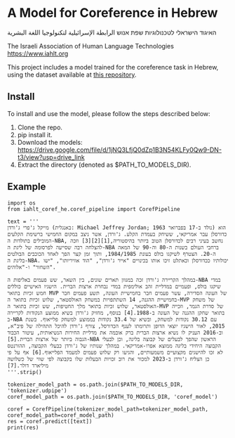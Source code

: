 # A Model for Coreference in Hebrew


האיגוד הישראלי לטכנולוגיות שפת אנוש
الرابطة الإسرائيلية لتكنولوجيا اللغة البشرية

The Israeli Association of Human Language Technologies
https://www.iahlt.org


This project includes a model trained for the coreference task in Hebrew, using the dataset available at [this repository](https://github.com/IAHLT/coref).

## Install
To install and use the model, please follow the steps described below:

1. Clone the repo.
2. pip install it.
3. Download the models: https://drive.google.com/file/d/1jNQ3LfjQ0dZp1B3N54KLFy0Qw9-DN-t3/view?usp=drive_link
4. Extract the directory (denoted as $PATH_TO_MODELS_DIR).

## Example
```
import os
from iahlt_coref_he.coref_pipeline import CorefPipeline

text = '''
מייקל ג'פרי ג'ורדן (באנגלית: Michael Jeffrey Jordan; נולד ב-17 בפברואר 1963) הוא כדורסלן עבר אמריקאי, ששיחק בעמדת הקלע. ג'ורדן, אשר ניצב במקום החמישי ברשימת הקלעים המובילים בתולדות ה-NBA, נחשב בעיני רבים לכדורסלן הטוב ביותר בהיסטוריה,[1][2][3] וזכה להצלחה רבה שסייעה לפרסומה של ליגת ה-NBA ברחבי העולם בשנות ה-80 וה-90 של המאה ה-20. הצטרף לשיקגו בולס בעונת 1984/1985, ותוך זמן קצר הפך לאחד הכוכבים הבולטים בליגת ה-NBA. יכולותיו ככדורסלן וכאתלט זיכו אותו בכינויים "אייר ג'ורדן", "הוד אוויריותו", "ישו השחור" ו-"אלוהים".

במהלך הקריירה ג'ורדן זכה במגוון תארים שונים, בין השאר, שש פעמים באליפות ה-NBA במדי שיקגו בולס, ופעמיים במדליית זהב אולימפית במדי נבחרת ארצות הברית. הישגיו האישיים כוללים חמש זכיות בתואר MVP של העונה הסדירה, עשר פעמים חבר בחמישיית העונה, תשע פעמים חבר בחמישיית ההגנה, 14 השתתפויות במשחק האולסטאר, שלוש זכיות בתואר ה-MVP של משחק האולסטאר, שלוש זכיות בתואר מלך החטיפות, שש זכיות בתואר ה-MVP של סדרת הגמר, וזכייה בתואר שחקן ההגנה של העונה ב-1988.[4] בנוסף, מחזיק ג'ורדן בשיא ממוצע הנקודות לקריירה ב-NBA עם 30.12 נקודות למשחק, ובשיא של 33.4 נקודות בממוצע למשחק פלייאוף. בשנת 2015, לאור הישגיו יוצאי הדופן ותרומתו לענף הכדורסל, צורף ג'ורדן להיכל התהילה של פיב"א, וב-2016 העניק לו נשיא ארצות הברית ברק אובמה את מדליית החירות הנשיאותית, עיטור הכבוד הגבוה ביותר של ארצות הברית.[5]-NBA הראשון שהפך לבעלים של קבוצה בליגה, וכן לבעלי הקבוצה היחידי בליגה ממוצא אפרו-אמריקאי. במהלך שנותיו של ג'ורדן כבעלי הקבוצה, ההורנטס לא זכו להישגים מקצועיים משמעותיים, והגיעו רק שלוש פעמים למעמד הפלייאוף.[6] אף על פי כן הצליח ג'ורדן ב-2023 למכור את רוב זכויות הבעלות שלו בקבוצה לפי שווי של כשלושה מיליארד דולר.[7]
'''.strip()

tokenizer_model_path = os.path.join($PATH_TO_MODELS_DIR, 'tokenizer.udpipe')
coref_model_path = os.path.join($PATH_TO_MODELS_DIR, 'coref_model')

coref = CorefPipeline(tokenizer_model_path=tokenizer_model_path, coref_model_path=coref_model_path)
res = coref.predict([text])
print(res)
```
